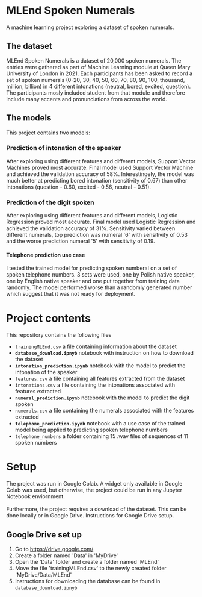 # MLEnd Spoken Numerals
A machine learning project exploring a dataset of spoken numerals.

## The dataset
MLEnd Spoken Numerals is a dataset of 20,000 spoken numerals. The entries were gathered as part of Machine Learning module at Queen Mary University of London in 2021.
Each participants has been asked to record a set of spoken numerals (0-20, 30, 40, 50, 60, 70, 80, 90, 100, thousand, million, billion) in 4 different intonations (neutral, bored, excited, question). The participants mosly included student from that module and therefore include many accents and pronunciations from across the world.

## The models
This project contains two models:
### Prediction of intonation of the speaker
After exploring using different features and different models, Support Vector Machines proved most accurate. Final model used Support Vector Machine and achieved the validation accuracy of 58%. Interestingely, the model was much better at predicting bored intonation (sensitivity of 0.67) than other intonations (question - 0.60, excited - 0.56, neutral - 0.51).
### Prediction of the digit spoken
After exploring using different features and different models, Logistic Regression proved most accurate. Final model used Logistic Regression and achieved the validation accuracy of 31%. Sensitivity varied between different numerals, top prediction was numeral '6' with sensitivity of 0.53 and the worse prediction numeral '5' with sensitivity of 0.19.
#### Telephone prediction use case
I tested the trained model for predicting spoken numberal on a set of spoken telephone numbers. 3 sets were used, one by Polish native speaker, one by English native speaker and one put together from training data randomly. The model performed worse than a randomly generated number which suggest that it was not ready for deployment.

# Project contents
This repository contains the following files
- `trainingMLEnd.csv` a file containing information about the dataset
- **`database_download.ipnyb`** notebook with instruction on how to download the dataset
- **`intonation_prediction.ipynb`** notebook with the model to predict the intonation of the speaker
- `features.csv` a file containing all features extracted from the dataset
- `intonations.csv` a file containing the intonations associated with features extracted
- **`numeral_prediction.ipynb`** notebook with the model to predict the digit spoken
- `numerals.csv` a file containing the numerals associated with the features extracted
- **`telephone_prediction.ipynb`** notebook with a use case of the trained model being applied to predicting spoken telephone numbers
- `telephone_numbers` a folder containing 15 .wav files of sequences of 11 spoken numbers

# Setup
The project was run in Google Colab. A widget only available in Google Colab was used, but otherwise, the project could be run in any Jupyter Notebook enviornment.<br><br>
Furthermore, the project requires a download of the dataset. This can be done locally or in Google Drive. Instructions for Google Drive setup.

## Google Drive set up
1. Go to https://drive.google.com/
2. Create a folder named 'Data' in 'MyDrive'
3. Open the 'Data' folder and create a folder named 'MLEnd'
4. Move the file 'trainingMLEnd.csv' to the newly created folder 'MyDrive/Data/MLEnd'
5. Instructions for downloading the database can be found in `database_download.ipnyb`
